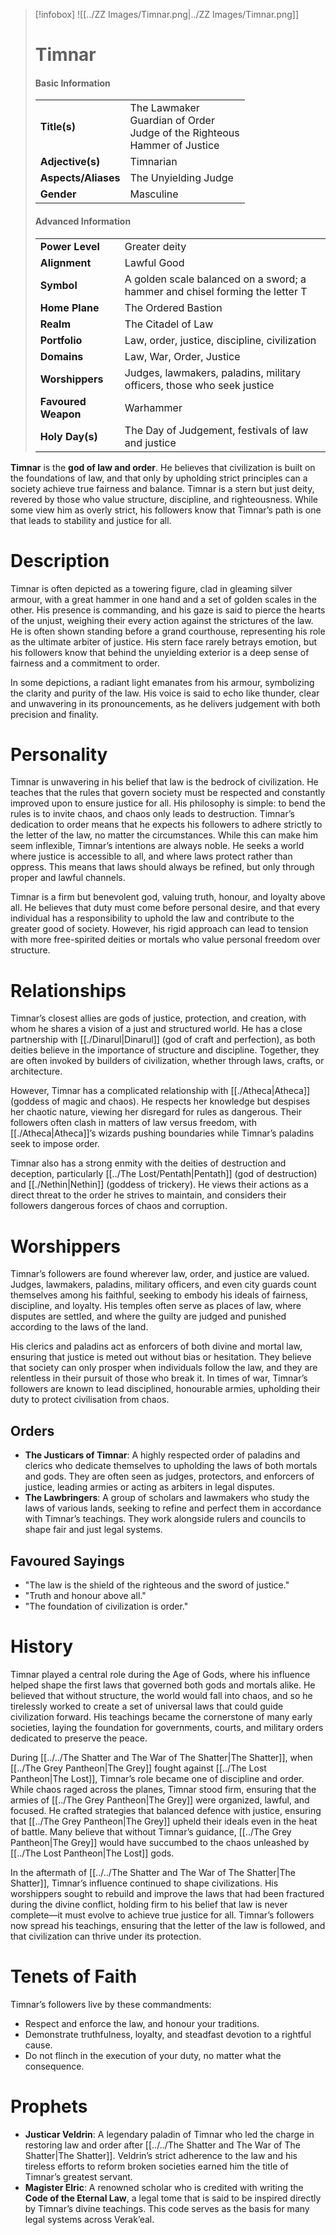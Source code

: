 > [!infobox]
> ![[../ZZ Images/Timnar.png|../ZZ Images/Timnar.png]]  
> # Timnar
> #### Basic Information
> |  |   |
> |---|---|
> | **Title(s)** | The Lawmaker<br>Guardian of Order<br>Judge of the Righteous<br>Hammer of Justice |
> | **Adjective(s)** | Timnarian |
> | **Aspects/Aliases** | The Unyielding Judge |
> | **Gender** | Masculine |
> 
> #### Advanced Information
> |  |  | 
> | --- | --- |
> | **Power Level** | Greater deity |
> | **Alignment** | Lawful Good |
> | **Symbol** | A golden scale balanced on a sword; a hammer and chisel forming the letter T |
> | **Home Plane** | The Ordered Bastion |
> | **Realm** | The Citadel of Law |
> | **Portfolio** | Law, order, justice, discipline, civilization |
> | **Domains** | Law, War, Order, Justice |
> | **Worshippers** | Judges, lawmakers, paladins, military officers, those who seek justice |
> | **Favoured Weapon** | Warhammer |
> | **Holy Day(s)** | The Day of Judgement, festivals of law and justice |

**Timnar** is the **god of law and order**. He believes that civilization is built on the foundations of law, and that only by upholding strict principles can a society achieve true fairness and balance. Timnar is a stern but just deity, revered by those who value structure, discipline, and righteousness. While some view him as overly strict, his followers know that Timnar’s path is one that leads to stability and justice for all.

# Description
Timnar is often depicted as a towering figure, clad in gleaming silver armour, with a great hammer in one hand and a set of golden scales in the other. His presence is commanding, and his gaze is said to pierce the hearts of the unjust, weighing their every action against the strictures of the law. He is often shown standing before a grand courthouse, representing his role as the ultimate arbiter of justice. His stern face rarely betrays emotion, but his followers know that behind the unyielding exterior is a deep sense of fairness and a commitment to order.

In some depictions, a radiant light emanates from his armour, symbolizing the clarity and purity of the law. His voice is said to echo like thunder, clear and unwavering in its pronouncements, as he delivers judgement with both precision and finality.

# Personality
Timnar is unwavering in his belief that law is the bedrock of civilization. He teaches that the rules that govern society must be respected and constantly improved upon to ensure justice for all. His philosophy is simple: to bend the rules is to invite chaos, and chaos only leads to destruction. Timnar’s dedication to order means that he expects his followers to adhere strictly to the letter of the law, no matter the circumstances. While this can make him seem inflexible, Timnar’s intentions are always noble. He seeks a world where justice is accessible to all, and where laws protect rather than oppress. This means that laws should always be refined, but only through proper and lawful channels.

Timnar is a firm but benevolent god, valuing truth, honour, and loyalty above all. He believes that duty must come before personal desire, and that every individual has a responsibility to uphold the law and contribute to the greater good of society. However, his rigid approach can lead to tension with more free-spirited deities or mortals who value personal freedom over structure.

# Relationships
Timnar’s closest allies are gods of justice, protection, and creation, with whom he shares a vision of a just and structured world. He has a close partnership with [[./Dinarul|Dinarul]] (god of craft and perfection), as both deities believe in the importance of structure and discipline. Together, they are often invoked by builders of civilization, whether through laws, crafts, or architecture.

However, Timnar has a complicated relationship with [[./Atheca|Atheca]] (goddess of magic and chaos). He respects her knowledge but despises her chaotic nature, viewing her disregard for rules as dangerous. Their followers often clash in matters of law versus freedom, with [[./Atheca|Atheca]]’s wizards pushing boundaries while Timnar’s paladins seek to impose order.

Timnar also has a strong enmity with the deities of destruction and deception, particularly [[../The Lost/Pentath|Pentath]] (god of destruction) and [[./Nethin|Nethin]] (goddess of trickery). He views their actions as a direct threat to the order he strives to maintain, and considers their followers dangerous forces of chaos and corruption.

# Worshippers
Timnar’s followers are found wherever law, order, and justice are valued. Judges, lawmakers, paladins, military officers, and even city guards count themselves among his faithful, seeking to embody his ideals of fairness, discipline, and loyalty. His temples often serve as places of law, where disputes are settled, and where the guilty are judged and punished according to the laws of the land.

His clerics and paladins act as enforcers of both divine and mortal law, ensuring that justice is meted out without bias or hesitation. They believe that society can only prosper when individuals follow the law, and they are relentless in their pursuit of those who break it. In times of war, Timnar’s followers are known to lead disciplined, honourable armies, upholding their duty to protect civilisation from chaos.

## Orders
- **The Justicars of Timnar**: A highly respected order of paladins and clerics who dedicate themselves to upholding the laws of both mortals and gods. They are often seen as judges, protectors, and enforcers of justice, leading armies or acting as arbiters in legal disputes.
- **The Lawbringers**: A group of scholars and lawmakers who study the laws of various lands, seeking to refine and perfect them in accordance with Timnar’s teachings. They work alongside rulers and councils to shape fair and just legal systems.

## Favoured Sayings
- "The law is the shield of the righteous and the sword of justice."
- "Truth and honour above all."
- "The foundation of civilization is order."

# History
Timnar played a central role during the Age of Gods, where his influence helped shape the first laws that governed both gods and mortals alike. He believed that without structure, the world would fall into chaos, and so he tirelessly worked to create a set of universal laws that could guide civilization forward. His teachings became the cornerstone of many early societies, laying the foundation for governments, courts, and military orders dedicated to preserve the peace.

During [[../../The Shatter and The War of The Shatter|The Shatter]], when [[../The Grey Pantheon|The Grey]] fought against [[../The Lost Pantheon|The Lost]], Timnar’s role became one of discipline and order. While chaos raged across the planes, Timnar stood firm, ensuring that the armies of [[../The Grey Pantheon|The Grey]] were organized, lawful, and focused. He crafted strategies that balanced defence with justice, ensuring that [[../The Grey Pantheon|The Grey]] upheld their ideals even in the heat of battle. Many believe that without Timnar’s guidance, [[../The Grey Pantheon|The Grey]] would have succumbed to the chaos unleashed by [[../The Lost Pantheon|The Lost]] gods.

In the aftermath of [[../../The Shatter and The War of The Shatter|The Shatter]], Timnar’s influence continued to shape civilizations. His worshippers sought to rebuild and improve the laws that had been fractured during the divine conflict, holding firm to his belief that law is never complete—it must evolve to achieve true justice for all. Timnar’s followers now spread his teachings, ensuring that the letter of the law is followed, and that civilization can thrive under its protection.

# Tenets of Faith
Timnar’s followers live by these commandments:
- Respect and enforce the law, and honour your traditions.
- Demonstrate truthfulness, loyalty, and steadfast devotion to a rightful cause.
- Do not flinch in the execution of your duty, no matter what the consequence.

# Prophets
- **Justicar Veldrin**: A legendary paladin of Timnar who led the charge in restoring law and order after [[../../The Shatter and The War of The Shatter|The Shatter]]. Veldrin’s strict adherence to the law and his tireless efforts to reform broken societies earned him the title of Timnar’s greatest servant.
- **Magister Elric**: A renowned scholar who is credited with writing the **Code of the Eternal Law**, a legal tome that is said to be inspired directly by Timnar’s divine teachings. This code serves as the basis for many legal systems across Verak’eal.
